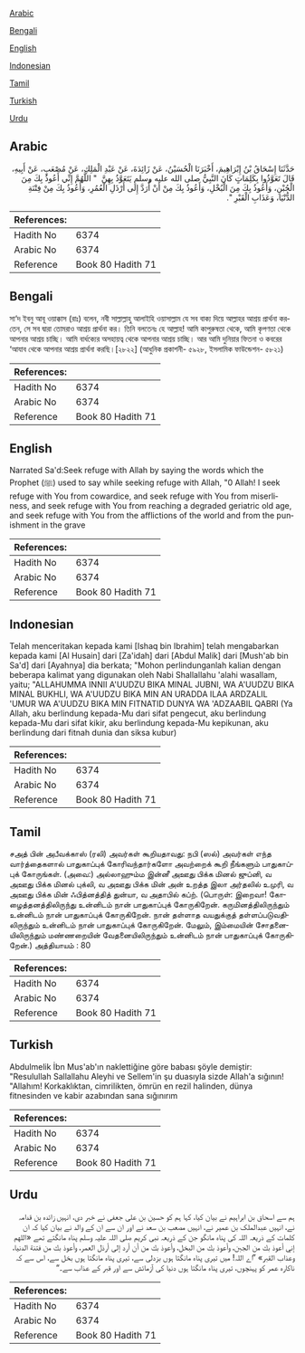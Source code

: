 [Arabic](#arabic)

[Bengali](#bengali)

[English](#english)

[Indonesian](#indonesian)

[Tamil](#tamil)

[Turkish](#turkish)

[Urdu](#urdu)

## Arabic


<div dir="rtl" lang="ar" style={{fontSize:'larger',backgroundColor:'#f8f9fa',padding:20}}>
حَدَّثَنَا إِسْحَاقُ بْنُ إِبْرَاهِيمَ، أَخْبَرَنَا الْحُسَيْنُ، عَنْ زَائِدَةَ، عَنْ عَبْدِ الْمَلِكِ، عَنْ مُصْعَبٍ، عَنْ أَبِيهِ، قَالَ تَعَوَّذُوا بِكَلِمَاتٍ كَانَ النَّبِيُّ صلى الله عليه وسلم يَتَعَوَّذُ بِهِنَّ ‏ "‏ اللَّهُمَّ إِنِّي أَعُوذُ بِكَ مِنَ الْجُبْنِ، وَأَعُوذُ بِكَ مِنَ الْبُخْلِ، وَأَعُوذُ بِكَ مِنْ أَنْ أُرَدَّ إِلَى أَرْذَلِ الْعُمُرِ، وَأَعُوذُ بِكَ مِنْ فِتْنَةِ الدُّنْيَا، وَعَذَابِ الْقَبْرِ ‏"‏‏.‏
</div>
<div style={{backgroundColor:'#f8f9fa',padding:20, marginBottom: 10}}><table> <thead> <tr> <th>References:</th> <th></th> </tr> </thead> <tbody><tr><td>Hadith No</td><td>6374</td></tr><tr><td>Arabic No</td><td>6374</td></tr><tr><td>Reference</td><td>Book 80 Hadith 71</td></tr></tbody></table></div>

## Bengali


<div dir="ltr" lang="bn" style={{fontSize:'larger',backgroundColor:'#f8f9fa',padding:20}}>
সা‘দ ইবনু আবূ ওয়াক্কাস (রাঃ) বলেন, নবী সাল্লাল্লাহু আলাইহি ওয়াসাল্লাম যে সব বাক্য দিয়ে আল্লাহর আশ্রয় প্রার্থনা করতেন, সে সব দ্বারা তোমরাও আশ্রয় প্রার্থনা কর। তিনি বলতেনঃ হে আল্লাহ! আমি কাপুরুষতা থেকে, আমি কৃপণতা থেকে আপনার আশ্রয় চাচ্ছি। আমি বার্ধক্যের অসহায়ত্ব থেকে আপনার আশ্রয় চাচ্ছি। আর আমি দুনিয়ার ফিতনা ও কবরের ‘আযাব থেকে আপনার আশ্রয় প্রার্থনা করছি।[২৮২২] (আধুনিক প্রকাশনী- ৫৯২৮, ইসলামিক ফাউন্ডেশন- ৫৮২১)
</div>
<div style={{backgroundColor:'#f8f9fa',padding:20, marginBottom: 10}}><table> <thead> <tr> <th>References:</th> <th></th> </tr> </thead> <tbody><tr><td>Hadith No</td><td>6374</td></tr><tr><td>Arabic No</td><td>6374</td></tr><tr><td>Reference</td><td>Book 80 Hadith 71</td></tr></tbody></table></div>

## English


<div dir="ltr" lang="en" style={{fontSize:'larger',backgroundColor:'#f8f9fa',padding:20}}>
Narrated Sa'd:Seek refuge with Allah by saying the words which the Prophet (ﷺ) used to say while seeking refuge with Allah, "0 Allah! I seek refuge with You from cowardice, and seek refuge with You from miserliness, and seek refuge with You from reaching a degraded geriatric old age, and seek refuge with You from the afflictions of the world and from the punishment in the grave
</div>
<div style={{backgroundColor:'#f8f9fa',padding:20, marginBottom: 10}}><table> <thead> <tr> <th>References:</th> <th></th> </tr> </thead> <tbody><tr><td>Hadith No</td><td>6374</td></tr><tr><td>Arabic No</td><td>6374</td></tr><tr><td>Reference</td><td>Book 80 Hadith 71</td></tr></tbody></table></div>

## Indonesian


<div dir="ltr" lang="id" style={{fontSize:'larger',backgroundColor:'#f8f9fa',padding:20}}>
Telah menceritakan kepada kami [Ishaq bin Ibrahim] telah mengabarkan kepada kami [Al Husain] dari [Za'idah] dari [Abdul Malik] dari [Mush'ab bin Sa'd] dari [Ayahnya] dia berkata; "Mohon perlindunganlah kalian dengan beberapa kalimat yang digunakan oleh Nabi Shallallahu 'alahi wasallam, yaitu; "ALLAHUMMA INNII A'UUDZU BIKA MINAL JUBNI, WA A'UUDZU BIKA MINAL BUKHLI, WA A'UUDZU BIKA MIN AN URADDA ILAA ARDZALIL 'UMUR WA A'UUDZU BIKA MIN FITNATID DUNYA WA 'ADZAABIL QABRI (Ya Allah, aku berlindung kepada-Mu dari sifat pengecut, aku berlindung kepada-Mu dari sifat kikir, aku berlindung kepada-Mu kepikunan, aku berlindung dari fitnah dunia dan siksa kubur)
</div>
<div style={{backgroundColor:'#f8f9fa',padding:20, marginBottom: 10}}><table> <thead> <tr> <th>References:</th> <th></th> </tr> </thead> <tbody><tr><td>Hadith No</td><td>6374</td></tr><tr><td>Arabic No</td><td>6374</td></tr><tr><td>Reference</td><td>Book 80 Hadith 71</td></tr></tbody></table></div>

## Tamil


<div dir="ltr" lang="ta" style={{fontSize:'larger',backgroundColor:'#f8f9fa',padding:20}}>
சஅத் பின் அபீவக்காஸ் (ரலி) அவர்கள் கூறியதாவது: நபி (ஸல்) அவர்கள் எந்த வார்த்தைகளால் பாதுகாப்புக் கோரிவந்தார்களோ அவற்றைக் கூறி நீங்களும் பாதுகாப்புக் கோருங்கள். (அவை:) அல்லாஹும்ம இன்னீ அஊது பிக்க மினல் ஜுப்னி, வ அஊது பிக்க மினல் புக்லி, வ அஊது பிக்க மின் அன் உறத்த இலா அர்தலில் உமுரி, வ அஊது பிக்க மின் ஃபித்னத்தித் துன்யா, வ அதாபில் கப்ற். (பொருள்: இறைவா! கோழைத்தனத்திலிருந்து உன்னிடம் நான் பாதுகாப்புக் கோருகிறேன். கருமினத்திலிருந்தும் உன்னிடம் நான் பாதுகாப்புக் கோருகிறேன். நான் தள்ளாத வயதுக்குத் தள்ளப்படுவதிலிருந்தும் உன்னிடம் நான் பாதுகாப்புக் கோருகிறேன். மேலும், இம்மையின் சோதனையிலிருந்தும் மண்ணறையின் வேதனையிலிருந்தும் உன்னிடம் நான் பாதுகாப்புக் கோருகிறேன்.) அத்தியாயம் : 80
</div>
<div style={{backgroundColor:'#f8f9fa',padding:20, marginBottom: 10}}><table> <thead> <tr> <th>References:</th> <th></th> </tr> </thead> <tbody><tr><td>Hadith No</td><td>6374</td></tr><tr><td>Arabic No</td><td>6374</td></tr><tr><td>Reference</td><td>Book 80 Hadith 71</td></tr></tbody></table></div>

## Turkish


<div dir="ltr" lang="tr" style={{fontSize:'larger',backgroundColor:'#f8f9fa',padding:20}}>
Abdulmelik İbn Mus'ab'ın naklettiğine göre babası şöyle demiştir: "Resulullah Sallallahu Aleyhi ve Sellem'in şu duasıyla sizde Allah'a sığının! "Allahım! Korkaklıktan, cimrilikten, ömrün en rezil halinden, dünya fitnesinden ve kabir azabından sana sığınırım
</div>
<div style={{backgroundColor:'#f8f9fa',padding:20, marginBottom: 10}}><table> <thead> <tr> <th>References:</th> <th></th> </tr> </thead> <tbody><tr><td>Hadith No</td><td>6374</td></tr><tr><td>Arabic No</td><td>6374</td></tr><tr><td>Reference</td><td>Book 80 Hadith 71</td></tr></tbody></table></div>

## Urdu


<div dir="rtl" lang="ur" style={{fontSize:'larger',backgroundColor:'#f8f9fa',padding:20}}>
ہم سے اسحاق بن ابراہیم نے بیان کیا، کہا ہم کو حسین بن علی جعفی نے خبر دی، انہیں زائدہ بن قدامہ نے، انہیں عبدالملک بن عمیر نے، انہیں مصعب بن سعد نے اور ان سے ان کے والد نے بیان کیا کہ ان کلمات کے ذریعہ اللہ کی پناہ مانگو جن کے ذریعہ نبی کریم صلی اللہ علیہ وسلم پناہ مانگتے تھے «اللهم إني أعوذ بك من الجبن،‏‏‏‏ وأعوذ بك من البخل،‏‏‏‏ وأعوذ بك من أن أرد إلى أرذل العمر،‏‏‏‏ وأعوذ بك من فتنة الدنيا،‏‏‏‏ وعذاب القبر» ”اے اللہ! میں تیری پناہ مانگتا ہوں بزدلی سے، تیری پناہ مانگتا ہوں بخل سے، اس سے کہ ناکارہ عمر کو پہنچوں، تیری پناہ مانگتا ہوں دنیا کی آزمائش سے اور قبر کے عذاب سے۔“
</div>
<div style={{backgroundColor:'#f8f9fa',padding:20, marginBottom: 10}}><table> <thead> <tr> <th>References:</th> <th></th> </tr> </thead> <tbody><tr><td>Hadith No</td><td>6374</td></tr><tr><td>Arabic No</td><td>6374</td></tr><tr><td>Reference</td><td>Book 80 Hadith 71</td></tr></tbody></table></div>